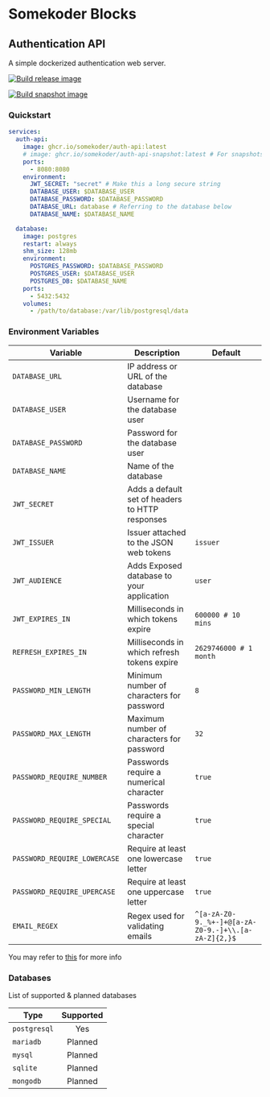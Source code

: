 # Somekoder Blocks
## Authentication API

A simple dockerized authentication web server.

[![Build release image](https://github.com/somekoder/block-auth-api/actions/workflows/publish-release.yml/badge.svg)](https://github.com/somekoder/block-auth-api/actions/workflows/publish-release.yml)

[![Build snapshot image](https://github.com/somekoder/block-auth-api/actions/workflows/publish-snapshot.yml/badge.svg)](https://github.com/somekoder/block-auth-api/actions/workflows/publish-snapshot.yml)

### Quickstart
```yaml
services:
  auth-api:
    image: ghcr.io/somekoder/auth-api:latest
    # image: ghcr.io/somekoder/auth-api-snapshot:latest # For snapshots
    ports:
      - 8080:8080
    environment:
      JWT_SECRET: "secret" # Make this a long secure string
      DATABASE_USER: $DATABASE_USER
      DATABASE_PASSWORD: $DATABASE_PASSWORD
      DATABASE_URL: database # Referring to the database below
      DATABASE_NAME: $DATABASE_NAME

  database:
    image: postgres
    restart: always
    shm_size: 128mb
    environment:
      POSTGRES_PASSWORD: $DATABASE_PASSWORD
      POSTGRES_USER: $DATABASE_USER
      POSTGRES_DB: $DATABASE_NAME
    ports:
      - 5432:5432
    volumes:
      - /path/to/database:/var/lib/postgresql/data
```

### Environment Variables

| Variable                     | Description                                     | Default                                             |
|------------------------------|-------------------------------------------------|-----------------------------------------------------|
| `DATABASE_URL`               | IP address or URL of the database               |                                                     |
| `DATABASE_USER`              | Username for the database user                  |                                                     |
| `DATABASE_PASSWORD`          | Password for the database user                  |                                                     |
| `DATABASE_NAME`              | Name of the database                            |                                                     |
| `JWT_SECRET`                 | Adds a default set of headers to HTTP responses |                                                     |
| `JWT_ISSUER`                 | Issuer attached to the JSON web tokens          | `issuer`                                            |
| `JWT_AUDIENCE`               | Adds Exposed database to your application       | `user`                                              |
| `JWT_EXPIRES_IN`             | Milliseconds in which tokens expire             | `600000 # 10 mins`                                  |
| `REFRESH_EXPIRES_IN`         | Milliseconds in which refresh tokens expire     | `2629746000 # 1 month`                              |
| `PASSWORD_MIN_LENGTH`        | Minimum number of characters for password       | `8`                                                 |
| `PASSWORD_MAX_LENGTH`        | Maximum number of characters for password       | `32`                                                |
| `PASSWORD_REQUIRE_NUMBER`    | Passwords require a numerical character         | `true`                                              |
| `PASSWORD_REQUIRE_SPECIAL`   | Passwords require a special character           | `true`                                              |
| `PASSWORD_REQUIRE_LOWERCASE` | Require at least one lowercase letter           | `true`                                              |
| `PASSWORD_REQUIRE_UPERCASE`  | Require at least one uppercase letter           | `true`                                              |
| `EMAIL_REGEX`                | Regex used for validating emails                | `^[a-zA-Z0-9._%+-]+@[a-zA-Z0-9.-]+\\.[a-zA-Z]{2,}$` |

You may refer to [this](https://github.com/somekoder/block-auth-api/blob/dev/src/main/resources/application.yaml) for more 
info

### Databases

List of supported & planned databases

| Type         | Supported |
|--------------|:---------:|
| `postgresql` |    Yes    |
| `mariadb`    |  Planned  |
| `mysql`      |  Planned  |
| `sqlite`     |  Planned  |
| `mongodb`    |  Planned  |